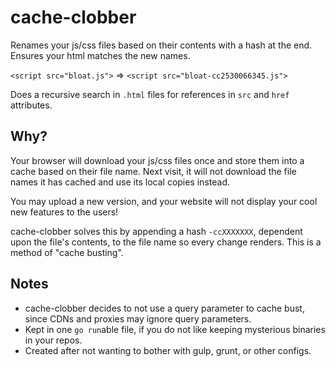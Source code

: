 # cache-clobber

Renames your js/css files based on their contents with a hash at the end. 
Ensures your html matches the new names.

`<script src="bloat.js">` => `<script src="bloat-cc2530066345.js">`

Does a recursive search in `.html` files for references in `src` and `href` attributes. 

## Why?

Your browser will download your js/css files once and store them into a cache based on their file name. Next visit, it will not download the file names it has cached and use its local copies instead. 

You may upload a new version, and your website will not display your cool new features to the users!

cache-clobber solves this by appending a hash `-ccXXXXXXX`, dependent upon the file's contents, to the file name so every change renders. This is a method of "cache busting".

## Notes

- cache-clobber decides to not use a query parameter to cache bust, since CDNs and proxies may ignore query parameters.
- Kept in one `go run`able file, if you do not like keeping mysterious binaries in your repos.
- Created after not wanting to bother with gulp, grunt, or other configs.